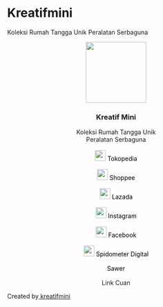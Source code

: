 # Kreatifmini
Koleksi Rumah Tangga Unik Peralatan Serbaguna
<!DOCTYPE html>
<html>
<head>
  <meta charset="UTF-8">
  <meta name="viewport" content="width=device-width, initial-scale=1.0">
  <title>Link Cuan </title>
  <link rel="stylesheet" href="https://cdn.jsdelivr.net/npm/bootstrap@5.2.3/dist/css/bootstrap.min.css" type="text/css">
  <link href="linktree2.html">
  <style style="text/css">
  body{
    margin: 50px;
   }
  .card{
    margin: 1rem;
    
  }
  .card:hover{
    background-color: green;
  }
      

  </style>
</head>
<body style="background-image: url(https://img.freepik.com/premium-photo/orange-red-green-colorful-background-space-text-design_188078-25791.jpg?w=740); background-size: cover; background-repeat: no-repeat; ">
 <div class="container-fluid">
  <center>
    <img src="https://cf.shopee.sg/file/linkTree57234a4a-3066-4ad7-a017-beda75074c5a" style="width: 140px; height: 140px;" class="rounded-circle">
    <h3>Kreatif Mini</h3>
    <p>Koleksi Rumah Tangga Unik
   <br>Peralatan Serbaguna</p>
 
  <div class="card shadow" style="border-radius: 30px;">
    <a href="https://t.me/shobattokopediaindonesia" target="_blank" style="text-decoration: none; color: black;">
      <div class="card-body col-lg-4">
        <img src="https://cdn-icons-png.flaticon.com/512/869/869432.png" style="width: 25px;"> Tokopedia
      </div>
    </a>
  </div>
    <div class="card shadow" style="border-radius: 30px;">
    <a href="https://t.me/shobatshopeeindonesia" target="_blank" style="text-decoration: none; color: black;">
      <div class="card-body col-lg-4">
        <img src="https://cdn-icons-png.flaticon.com/512/869/869441.png" style="width: 25px;"> Shoppee
      </div>
    </a>
  </div>
    <div class="card shadow" style="border-radius: 30px;">
    <a href="https://t.me/shobatlazadaindonesia" target="_blank" style="text-decoration: none; color: black;">
      <div class="card-body col-lg-4">
        <img src="https://cdn-icons-png.flaticon.com/512/777/777205.png" style="width: 25px;"> Lazada
      </div>
    </a>
  </div>
<div class="card shadow" style="border-radius: 30px;">
    <a href="https://instagram.com/kreatifmini" target="_blank" style="text-decoration: none; color: black;">
      <div class="card-body col-lg-4">
        <img src="https://cdn-icons-png.flaticon.com/512/779/779093.png" style="width: 25px;"> Instagram
      </div>
    </a>
  </div>
  <div class="card shadow" style="border-radius: 30px;">
    <a href="https://www.facebook.com/profile.php?id=100068485560096&mibextid=ZbWKwL" target="_blank" style="text-decoration: none; color: black;">
      <div class="card-body col-lg-4">
        <img src="https://cdn-icons-png.flaticon.com/512/733/733549.png" style="width: 25px;"> Facebook
      </div>
        </a>
  </div>
  <div class="card shadow" style="border-radius: 30px;">
    <a href="https://mycollection.shop/mdnxazu" target="_blank" style="text-decoration: none; color: black;">
      <div class="card-body col-lg-4">
        <img src="https://cf.shopee.co.id/file/f2e832a5b35daa87edd7debaa8a2dcf3" style="width: 25px;"> Spidometer Digital
      </div>
    </a>
  </div>
  <div class="card shadow" style="border-radius: 30px;" >
    <a href="https://saweria.co/kreatifmini" target="_blank" style="text-decoration: none; color: black;">
      <div class="card-body col-lg-4">
        Sawer
      </div>
    </a>
  </div>
  <p>Link Cuan</p>
  </center>
  <footer class="bg-transparent">
    <p class="text-center">
      Created by<a href="https://wa.me/62859106970439/" class="text-white fw-bold"> kreatifmini</a>
    </p>
  </footer>
 </div>

  
  
  <script src="https://cdn.jsdelivr.net/npm/bootstrap@5.2.3/dist/js/bootstrap.bundle.min.js"></script>
</body>
